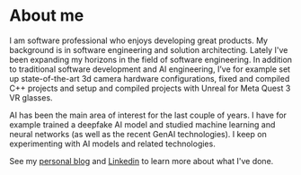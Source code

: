 # About me

I am software professional who enjoys developing great products. My background is in software engineering and solution architecting. Lately I've been expanding my horizons in the field of software engineering. In addition to traditional software development and AI engineering, I’ve for example set up state-of-the-art 3d camera hardware configurations, fixed and compiled C++ projects and setup and compiled projects with Unreal for Meta Quest 3 VR glasses.

AI has been the main area of interest for the last couple of years. I have for example trained a deepfake AI model and studied machine learning and neural networks (as well as the recent GenAI technologies). I keep on experimenting with AI models and related technologies.

See my [personal blog](https://www.sebastianhemmila.com/) and [Linkedin](https://www.linkedin.com/in/sebastianhemmila/) to learn more about what I've done.
<!--
**SebaSeba/SebaSeba** is a ✨ _special_ ✨ repository because its `README.md` (this file) appears on your GitHub profile.

Here are some ideas to get you started:

- 🔭 I’m currently working on ...
- 🌱 I’m currently learning ...
- 👯 I’m looking to collaborate on ...
- 🤔 I’m looking for help with ...
- 💬 Ask me about ...
- 📫 How to reach me: ...
- 😄 Pronouns: ...
- ⚡ Fun fact: ...
-->
